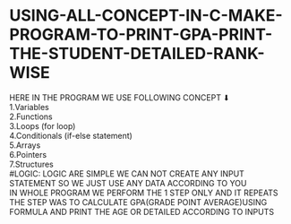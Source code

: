 # USING-ALL-CONCEPT-IN-C-MAKE-PROGRAM-TO-PRINT-GPA-PRINT-THE-STUDENT-DETAILED-RANK-WISE
HERE IN THE PROGRAM WE USE FOLLOWING CONCEPT ⬇ <BR>
1.Variables <BR>
2.Functions <BR>
3.Loops (for loop)<BR>
4.Conditionals (if-else statement) <BR>
5.Arrays <BR>
6.Pointers <BR>
7.Structures <BR>
#LOGIC:
LOGIC ARE SIMPLE WE CAN NOT CREATE ANY INPUT STATEMENT SO WE JUST USE ANY DATA ACCORDING TO YOU <BR>
IN WHOLE PROGRAM WE PERFORM THE 1 STEP ONLY AND IT REPEATS <BR>
THE STEP WAS TO CALCULATE GPA(GRADE POINT AVERAGE)USING FORMULA AND PRINT THE AGE OR DETAILED ACCORDING TO INPUTS <BR>


